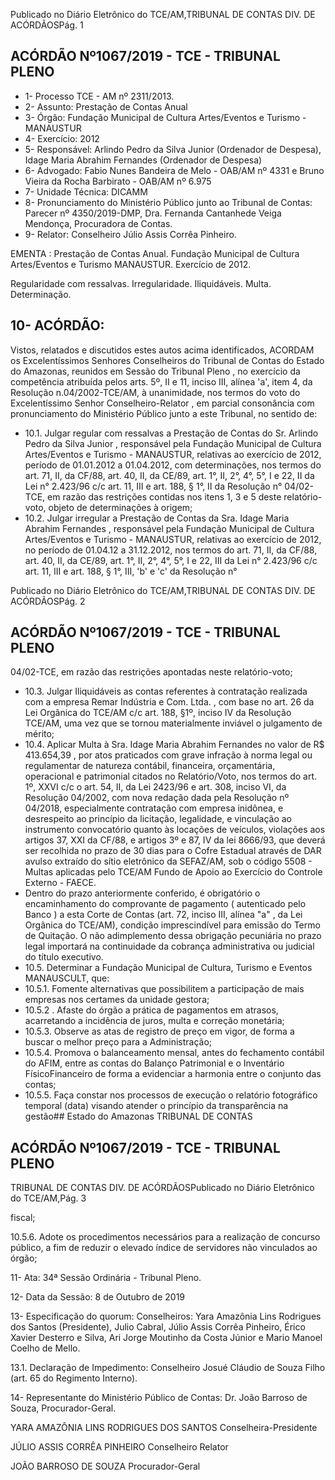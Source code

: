 Publicado  no  Diário  Eletrônico do TCE/AM,TRIBUNAL DE CONTAS DIV. DE ACÓRDÃOSPág. 1

## ACÓRDÃO Nº1067/2019 - TCE - TRIBUNAL PLENO

- 1- Processo TCE - AM nº 2311/2013.
- 2- Assunto: Prestação de Contas Anual
- 3- Órgão: Fundação Municipal de Cultura Artes/Eventos e Turismo - MANAUSTUR
- 4- Exercício: 2012
- 5- Responsável: Arlindo  Pedro  da  Silva  Junior  (Ordenador  de  Despesa),  Idage  Maria Abrahim Fernandes (Ordenador de Despesa)
- 6- Advogado: Fabio  Nunes  Bandeira  de  Melo  -  OAB/AM  nº  4331  e  Bruno  Vieira  da Rocha Barbirato - OAB/AM nº 6.975
- 7- Unidade Técnica: DICAMM
- 8- Pronunciamento  do  Ministério  Público  junto  ao  Tribunal  de  Contas: Parecer  nº 4350/2019-DMP,  Dra. Fernanda Cantanhede  Veiga Mendonça,  Procuradora de Contas.
- 9- Relator: Conselheiro Júlio Assis Corrêa Pinheiro.

EMENTA : Prestação  de  Contas  Anual.  Fundação Municipal  de  Cultura  Artes/Eventos  e  Turismo  MANAUSTUR. Exercício de 2012.

Regularidade com ressalvas. Irregularidade. Iliquidáveis. Multa. Determinação.

## 10-  ACÓRDÃO:

Vistos, relatados e discutidos estes autos acima identificados, ACORDAM os Excelentíssimos Senhores Conselheiros do Tribunal de Contas do Estado do Amazonas, reunidos em Sessão do Tribunal Pleno , no exercício da competência atribuída pelos arts. 5º, II e 11, inciso III, alínea 'a', item 4, da Resolução n.04/2002-TCE/AM, à unanimidade, nos termos do voto do Excelentíssimo Senhor Conselheiro-Relator , em parcial consonância com pronunciamento do Ministério Público junto a este Tribunal, no sentido de:

- 10.1. Julgar regular com ressalvas a Prestação de Contas do Sr. Arlindo Pedro  da  Silva  Junior , responsável  pela  Fundação  Municipal  de Cultura Artes/Eventos e Turismo - MANAUSTUR, relativas ao exercício de 2012, período de 01.01.2012 a 01.04.2012, com determinações, nos termos do art. 71, II, da CF/88, art. 40, II, da CE/89, art. 1°, II, 2°, 4°, 5°, I  e  22,  II  da  Lei  n°  2.423/96  c/c  art.  11,  III  e  art.  188,  §  1°,  II  da Resolução n° 04/02-TCE, em razão das restrições contidas nos itens 1, 3 e 5 deste relatório-voto, objeto de determinações à origem;
- 10.2. Julgar irregular a Prestação de Contas da Sra. Idage Maria Abrahim Fernandes , responsável pela Fundação Municipal de Cultura Artes/Eventos  e  Turismo  -  MANAUSTUR,  relativas  ao  exercício  de 2012, no período de 01.04.12 a 31.12.2012, nos termos do art. 71, II, da CF/88, art. 40, II, da CE/89, art. 1°, II, 2°, 4°, 5°, I e 22, III da Lei n° 2.423/96 c/c art. 11, III e art. 188, § 1°, III, 'b' e 'c' da Resolução n°

Publicado  no  Diário  Eletrônico do TCE/AM,TRIBUNAL DE CONTAS DIV. DE ACÓRDÃOSPág. 2

## ACÓRDÃO Nº1067/2019 - TCE - TRIBUNAL PLENO

04/02-TCE, em razão das restrições apontadas neste relatório-voto;

- 10.3. Julgar Iliquidáveis as contas referentes à contratação realizada com a empresa Remar Indústria e Com. Ltda. , com  base  no  art.  26  da  Lei Orgânica do TCE/AM c/c art. 188, §1º, inciso IV da Resolução TCE/AM, uma vez que se tornou materialmente inviável o julgamento de mérito;
- 10.4. Aplicar Multa à Sra. Idage Maria Abrahim Fernandes no valor de R$ 413.654,39 ,  por  atos  praticados  com  grave  infração  à  norma  legal  ou regulamentar de natureza contábil, financeira, orçamentária, operacional e patrimonial citados no Relatório/Voto, nos termos do art. 1º, XXVI c/c o art.  54,  II,  da  Lei  2423/96  e  art.  308,  inciso  VI,  da  Resolução  04/2002, com  nova  redação  dada  pela  Resolução  nº  04/2018,  especialmente contratação  com  empresa  inidônea,  e  desrespeito  ao  princípio  da licitação, legalidade, e vinculação ao instrumento convocatório quanto às locações de veículos, violações aos artigos 37, XXI da CF/88, e artigos 3º e 87, IV da lei 8666/93, que deverá ser recolhida no prazo de 30 dias para o Cofre Estadual através de DAR avulso extraído do sítio eletrônico da  SEFAZ/AM,  sob  o  código  5508  -  Multas  aplicadas  pelo  TCE/AM  Fundo de Apoio ao Exercício do Controle Externo - FAECE.
- Dentro do prazo anteriormente conferido, é obrigatório o encaminhamento  do  comprovante  de  pagamento  ( autenticado pelo Banco )  a  esta  Corte  de  Contas  (art.  72,  inciso  III,  alínea  "a"  ,  da  Lei Orgânica do TCE/AM), condição imprescindível para emissão do Termo de Quitação. O não adimplemento dessa obrigação pecuniária no prazo legal importará na continuidade da cobrança administrativa ou judicial do título executivo.
- 10.5. Determinar a  Fundação  Municipal  de  Cultura,  Turismo  e  Eventos  MANAUSCULT, que:
- 10.5.1. Fomente  alternativas  que  possibilitem  a  participação  de  mais empresas nos certames da unidade gestora;
- 10.5.2 . Afaste do órgão a prática de pagamentos em atrasos, acarretando a incidência de juros, multa e correção monetária;
- 10.5.3. Observe as atas de registro de preço em vigor, de forma a buscar o melhor preço para a Administração;
- 10.5.4. Promova o balanceamento mensal, antes do fechamento contábil do  AFIM,  entre  as  contas  do  Balanço  Patrimonial  e  o  Inventário FísicoFinanceiro de forma a evidenciar a harmonia entre o conjunto das contas;
- 10.5.5. Faça constar nos processos de execução o relatório fotográfico temporal (data) visando atender o princípio da transparência na gestão## Estado do Amazonas TRIBUNAL DE CONTAS

## ACÓRDÃO Nº1067/2019 - TCE - TRIBUNAL PLENO

TRIBUNAL DE CONTAS DIV. DE ACÓRDÃOSPublicado  no  Diário  Eletrônico do TCE/AM,Pág. 3

fiscal;

10.5.6. Adote  os  procedimentos  necessários  para  a  realização  de concurso  público,  a  fim  de  reduzir  o  elevado  índice  de  servidores  não vinculados ao órgão;

11-  Ata: 34ª Sessão Ordinária - Tribunal Pleno.

12-  Data da Sessão: 8 de Outubro de 2019

13-  Especificação  do  quorum: Conselheiros: Yara  Amazônia  Lins  Rodrigues  dos Santos (Presidente), Julio Cabral, Júlio Assis Corrêa Pinheiro, Érico Xavier Desterro e Silva, Ari Jorge Moutinho da Costa Júnior e Mario Manoel Coelho de Mello.

13.1. Declaração de Impedimento: Conselheiro Josué Cláudio de Souza Filho (art. 65 do Regimento Interno).

14-  Representante  do  Ministério  Público  de  Contas: Dr. João  Barroso  de  Souza, Procurador-Geral.

YARA AMAZÔNIA LINS RODRIGUES DOS SANTOS Conselheira-Presidente

JÚLIO ASSIS CORRÊA PINHEIRO Conselheiro Relator

JOÃO BARROSO DE SOUZA Procurador-Geral